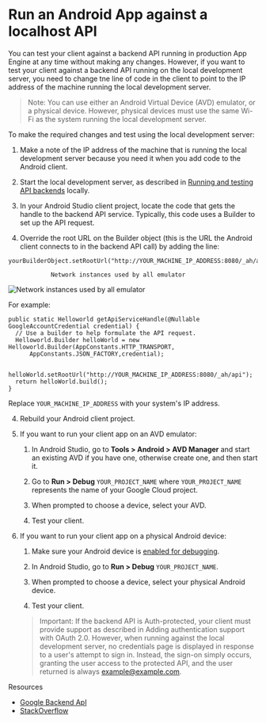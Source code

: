 # Run an Android App against a localhost API
You can test your client against a backend API running in production App Engine at any time without making any changes. However, if you want to test your client against a backend API running on the local development server, you need to change tne line of code in the client to point to the IP address of the machine running the local development server.

>Note: You can use either an Android Virtual Device (AVD) emulator, or a physical device. However, physical devices must use the same Wi-Fi as the system running the local development server.

To make the required changes and test using the local development server:

1. Make a note of the IP address of the machine that is running the local development server because you need it when you add code to the Android client.

2. Start the local development server, as described in [Running and testing API backends](https://cloud.google.com/endpoints/docs/frameworks/java/test-deploy#gradle_1) locally.

3. In your Android Studio client project, locate the code that gets the handle to the backend API service. Typically, this code uses a Builder to set up the API request.

4. Override the root URL on the Builder object (this is the URL the Android client connects to in the backend API call) by adding the line:

```
yourBuilderObject.setRootUrl("http://YOUR_MACHINE_IP_ADDRESS:8080/_ah/api");
```
                Network instances used by all emulator
![Network instances used by all emulator](https://i.stack.imgur.com/m9eBE.png)

For example:

```
public static Helloworld getApiServiceHandle(@Nullable GoogleAccountCredential credential) {
  // Use a builder to help formulate the API request.
  Helloworld.Builder helloWorld = new Helloworld.Builder(AppConstants.HTTP_TRANSPORT,
      AppConstants.JSON_FACTORY,credential);

  helloWorld.setRootUrl("http://YOUR_MACHINE_IP_ADDRESS:8080/_ah/api");
  return helloWorld.build();
}
```
Replace ```YOUR_MACHINE_IP_ADDRESS``` with your system's IP address.

4. Rebuild your Android client project.
5. If you want to run your client app on an AVD emulator:

     1. In Android Studio, go to **Tools > Android > AVD Manager** and start an existing AVD if you have one, otherwise create one, and then start it.

    2. Go to **Run > Debug** ```YOUR_PROJECT_NAME``` where ```YOUR_PROJECT_NAME``` represents the name of your Google Cloud project.
    3. When prompted to choose a device, select your AVD.
    4. Test your client.
6. If you want to run your client app on a physical Android device:

     1.  Make sure your Android device is [enabled for debugging](http://developer.android.com/tools/device.html#setting-up).

     2. In Android Studio, go to **Run > Debug** ```YOUR_PROJECT_NAME```.

     3. When prompted to choose a device, select your physical Android device.
     4. Test your client.

     >Important: If the backend API is Auth-protected, your client must provide support as described in Adding authentication support with OAuth 2.0. However, when running against the local development server, no credentials page is displayed in response to a user's attempt to sign in. Instead, the sign-on simply occurs, granting the user access to the protected API, and the user returned is always example@example.com.

Resources

- [Google Backend ApI](https://cloud.google.com/endpoints/docs/frameworks/java/calling-from-android)
- [StackOverflow](https://stackoverflow.com/questions/5806220/how-to-connect-to-my-http-localhost-web-server-from-android-emulator)
